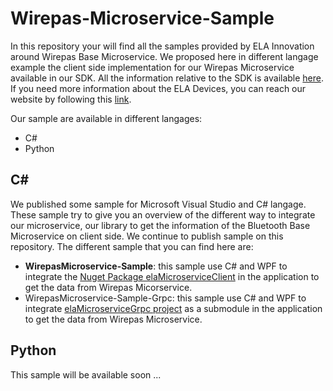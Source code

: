 # Wirepas-Microservice-Sample
In this repository your will find all the samples provided by ELA Innovation around Wirepas Base Microservice. We proposed here in different langage example the client side implementation for our Wirepas Microservice available in our SDK. All the information relative to the SDK is available [here][here_ela_sdk]. If you need more information about the ELA Devices, you can reach our website by following this [link][here_ela_website].

Our sample are available in different langages:
- C#
- Python

## C#
We published some sample for Microsoft Visual Studio and C# langage. These sample try to give you an overview of the different way to integrate our microservice, our library to get the information of the Bluetooth Base Microservice on client side. We continue to publish sample on this repository. The different sample that you can find here are:

- **WirepasMicroservice-Sample**: this sample use C# and WPF to integrate the [Nuget Package elaMicroserviceClient][here_ela_nuget_msclient] in the application to get the data from Wirepas Micorservice.
- WirepasMicroservice-Sample-Grpc: this sample use C# and WPF to integrate [elaMicroserviceGrpc project][here_ela_grpc_project] as a submodule in the application to get the data from Wirepas Microservice.

## Python
This sample will be available soon ...

[here_ela_website]: https://elainnovation.com

[here_ela_sdk]: https://github.com/elaInnovation/ELA-Microservices

[here_ela_grpc_project]: https://github.com/elaInnovation/elaMicroserviceGrpc

[here_ela_nuget_msclient]: https://www.nuget.org/packages/elaMicroserviceClient/
